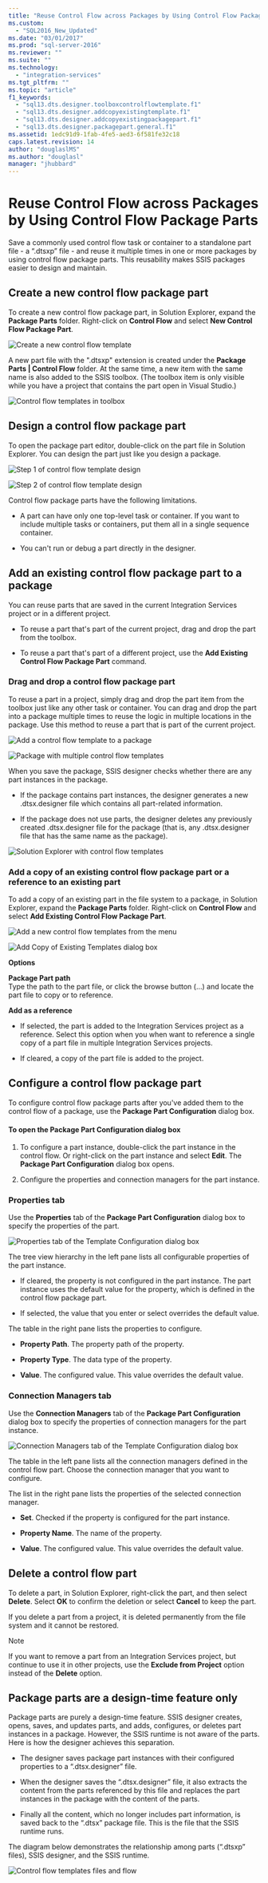 ```yaml
---
title: "Reuse Control Flow across Packages by Using Control Flow Package Parts | Microsoft Docs"
ms.custom: 
  - "SQL2016_New_Updated"
ms.date: "03/01/2017"
ms.prod: "sql-server-2016"
ms.reviewer: ""
ms.suite: ""
ms.technology: 
  - "integration-services"
ms.tgt_pltfrm: ""
ms.topic: "article"
f1_keywords: 
  - "sql13.dts.designer.toolboxcontrolflowtemplate.f1"
  - "sql13.dts.designer.addcopyexistingtemplate.f1"
  - "sql13.dts.designer.addcopyexistingpackagepart.f1"
  - "sql13.dts.designer.packagepart.general.f1"
ms.assetid: 1edc91d9-1fab-4fe5-aed3-6f581fe32c18
caps.latest.revision: 14
author: "douglaslMS"
ms.author: "douglasl"
manager: "jhubbard"
---
```

# Reuse Control Flow across Packages by Using Control Flow Package Parts
  Save a commonly used control flow task or container to a standalone part file - a “.dtsxp” file - and reuse it multiple times in one or more packages by using control flow package parts. This reusability makes SSIS packages easier to design and maintain.  
  
## Create a new control flow package part  
 To create a new control flow package part, in Solution Explorer, expand the **Package Parts** folder. Right-click on **Control Flow** and select **New Control Flow Package Part**.  
  
 ![Create a new control flow template](../integration-services/media/control-flow-templates-create-new.png "Create a new control flow template")  
  
 A new part file with the ".dtsxp" extension is created under the **Package Parts | Control Flow** folder. At the same time, a new item with the same name is also added to the SSIS toolbox. (The toolbox item is only visible while you have a project that contains the part open in Visual Studio.)  
  
 ![Control flow templates in toolbox](../integration-services/media/control-flow-templates-in-toolbox.png "Control flow templates in toolbox")  
  
## Design a control flow package part  
 To open the package part editor, double-click on the part file in Solution Explorer. You can design the part just like you design a package.  
  
 ![Step 1 of control flow template design](../integration-services/media/control-flow-template-design-step-1.png "Step 1 of control flow template design")  
  
 ![Step 2 of control flow template design](../integration-services/media/control-flow-template-design-step-2.png "Step 2 of control flow template design")  
  
 Control flow package parts have the following limitations.  
  
-   A part can have only one top-level task or container. If you want to include multiple tasks or containers, put them all in a single sequence container.  
  
-   You can't run or debug a part directly in the designer.  
  
## Add an existing control flow package part to a package  
 You can reuse parts that are saved in the current Integration Services project or in a different project.  
  
-   To reuse a part that's part of the current project, drag and drop the part from the toolbox.  
  
-   To reuse a part that's part of a different project, use the **Add Existing Control Flow Package Part** command.  
  
### Drag and drop a control flow package part  
 To reuse a part in a project, simply drag and drop the part item from the toolbox just like any other task or container. You can  drag and drop the part into a package multiple times to reuse the logic in multiple locations in the package. Use this method to reuse a part that is part of the current project.  
  
 ![Add a control flow template to a package](../integration-services/media/control-flow-templates-add-to-package.png "Add a control flow template to a package")  
  
 ![Package with multiple control flow templates](../integration-services/media/control-flow-templates-in-package.png "Package with multiple control flow templates")  
  
 When you save the package, SSIS designer checks whether there are any part instances in the package.  
  
-   If the package contains part instances, the designer generates a new .dtsx.designer file which contains all part-related information.  
  
-   If the package does not use parts, the designer deletes any previously created .dtsx.designer file for the package (that is, any .dtsx.designer file that has the same name as the package).  
  
 ![Solution Explorer with control flow templates](../integration-services/media/control-flow-templates-in-solution-explorer.png "Solution Explorer with control flow templates")  
  
### Add a copy of an existing control flow package part or a reference to an existing part  
 To add a copy of an existing part in the file system to a package, in Solution Explorer, expand the **Package Parts** folder. Right-click on **Control Flow** and select **Add Existing Control Flow Package Part**.  
  
 ![Add a new control flow templates from the menu](../integration-services/media/control-flow-templates-add-from-menu.png "Add a new control flow templates from the menu")  
  
 ![Add Copy of Existing Templates dialog box](../integration-services/media/control-flow-templates-add-copy-dialog.png "Add Copy of Existing Templates dialog box")  
  
 **Options**  
  
 **Package Part path**  
 Type the path to the part file, or click the browse button (…) and locate the part file to copy or to reference.  
  
 **Add as a reference**  
 -   If selected, the part is added to the Integration Services project as a reference. Select this option when you  when want to reference a single copy of a  part file in multiple Integration Services projects.  
  
-   If cleared, a copy of the part file is  added to the project.  
  
## Configure a control flow package part  
 To configure control flow package parts after you've added them to the control flow of a package, use the **Package Part Configuration**  dialog box.  
  
#### To open the Package Part Configuration dialog box  
  
1.  To configure a part instance, double-click the part instance in the control flow. Or right-click on the part instance and select **Edit**. The **Package Part Configuration** dialog box opens.  
  
2.  Configure the properties and connection managers for the part instance.  
  
### Properties tab  
 Use the **Properties** tab of the **Package Part Configuration**  dialog box to specify the properties of the part.  
  
 ![Properties tab of the Template Configuration dialog box](../integration-services/media/template-configuration-properties-tab.png "Properties tab of the Template Configuration dialog box")  
  
 The tree view hierarchy in the left pane lists all configurable properties of the part instance.  
  
-   If cleared, the property is not configured in the part instance. The part instance uses the default value for the property, which is defined in the control flow package part.  
  
-   If selected, the value that you enter or select overrides the default value.  
  
 The table in the right pane lists the properties to configure.  
  
-   **Property Path**. The property path of the property.  
  
-   **Property Type**. The data type of the property.  
  
-   **Value**. The configured value. This value overrides the default value.  
  
### Connection Managers tab  
 Use the **Connection Managers** tab of the **Package Part Configuration**  dialog box to specify the properties of connection managers for the part instance.  
  
 ![Connection Managers tab of the Template Configuration dialog box](../integration-services/media/template-configuration-connection-managers-tab.png "Connection Managers tab of the Template Configuration dialog box")  
  
 The table in the left pane lists all the connection managers defined in the control flow part. Choose the connection manager that you want to configure.  
  
 The list in the right pane lists the properties of the selected connection manager.  
  
-   **Set**. Checked if the property is configured for the part instance.  
  
-   **Property Name**. The name of the property.  
  
-   **Value**. The configured value. This value overrides the default value.  
  
## Delete a control flow part  
 To delete a part, in Solution Explorer, right-click the part, and then select **Delete**. Select **OK** to confirm the deletion or select **Cancel** to keep the part.  
  
 If you delete a part from a project, it is deleted permanently from the file system and it cannot be restored.  
  
> [!NOTE]  
>  If you want to remove a part from an Integration Services project, but continue to use it in other projects, use the **Exclude from Project**  option instead of the **Delete** option.  
  
## Package parts are a design-time feature only  
 Package parts are purely a design-time feature. SSIS designer creates, opens, saves, and updates parts,  and adds, configures, or deletes part instances in a package. However, the SSIS runtime is not aware of the parts. Here is how the designer achieves this separation.  
  
-   The designer saves package part instances with their configured properties to a “.dtsx.designer” file.  
  
-   When the designer saves the “.dtsx.designer” file, it also extracts the content from the parts referenced by this file and replaces the part instances in the package with the content of the parts.  
  
-   Finally all the content, which no longer includes part information, is saved back to the “.dtsx” package file. This is the file that the SSIS runtime runs.  
  
 The diagram below demonstrates the relationship among parts (“.dtsxp” files), SSIS designer, and the SSIS runtime.  
  
 ![Control flow templates files and flow](../integration-services/media/control-flow-templates-intro.png "Control flow templates files and flow")  
  
  